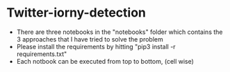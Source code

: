 # Twitter-iorny-detection
* There are three notebooks in the "notebooks" folder which contains the 3 approaches that I have tried to solve the problem
* Please install the requirements by hitting "pip3 install -r requirements.txt"
* Each notbook can be executed from top to bottom, (cell wise)
